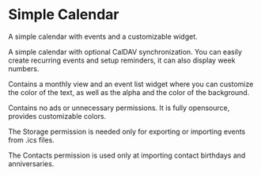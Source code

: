 # Simple Calendar


A simple calendar with events and a customizable widget.

A simple calendar with optional CalDAV synchronization. You can easily create recurring events and setup reminders, it can also display week numbers.

Contains a monthly view and an event list widget where you can customize the color of the text, as well as the alpha and the color of the background.

Contains no ads or unnecessary permissions. It is fully opensource, provides customizable colors.

The Storage permission is needed only for exporting or importing events from .ics files.

The Contacts permission is used only at importing contact birthdays and anniversaries.